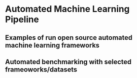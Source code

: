 # Automated Machine Learning Pipeline
## Examples of run open source automated machine learning frameworks
## Automated benchmarking with selected frameoworks/datasets

